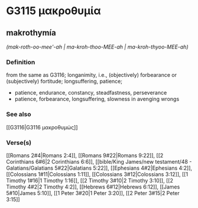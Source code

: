 # G3115 μακροθυμία

## makrothymía

_(mak-roth-oo-mee'-ah | ma-kroh-thoo-MEE-ah | ma-kroh-thyoo-MEE-ah)_

### Definition

from the same as G3116; longanimity, i.e., (objectively) forbearance or (subjectively) fortitude; longsuffering, patience; 

- patience, endurance, constancy, steadfastness, perseverance
- patience, forbearance, longsuffering, slowness in avenging wrongs

### See also

[[G3116|G3116 μακροθυμώς]]

### Verse(s)

[[Romans 2#4|Romans 2:4]], [[Romans 9#22|Romans 9:22]], [[2 Corinthians 6#6|2 Corinthians 6:6]], [[bible/King James/new testament/48 - Galatians/Galatians 5#22|Galatians 5:22]], [[Ephesians 4#2|Ephesians 4:2]], [[Colossians 1#11|Colossians 1:11]], [[Colossians 3#12|Colossians 3:12]], [[1 Timothy 1#16|1 Timothy 1:16]], [[2 Timothy 3#10|2 Timothy 3:10]], [[2 Timothy 4#2|2 Timothy 4:2]], [[Hebrews 6#12|Hebrews 6:12]], [[James 5#10|James 5:10]], [[1 Peter 3#20|1 Peter 3:20]], [[2 Peter 3#15|2 Peter 3:15]]